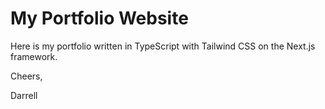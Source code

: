 # My Portfolio Website

Here is my portfolio written in TypeScript with Tailwind CSS on the Next.js framework.

Cheers,

Darrell
